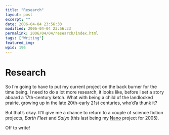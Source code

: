```yaml
---
title: "Research"
layout: post
excerpt: ""
date: 2006-04-04 23:56:33
modified: 2006-04-04 23:56:33
permalink: 2006/04/04/research/index.html
tags: ["Writing"]
featured_img: 
wpid: 196
---
```


# Research

So I’m going to have to put my current project on the back burner for the time being. I need to do a lot more research, it looks like, before I set a story aboard a 17th-century ketch. What with being a child of the landlocked prairie, growing up in the late 20th-early 21st centuries, who’d’a thunk it?

But that’s okay. It’ll give me a chance to return to a couple of science fiction projects, *Earth Fleet* and *Salyx* (this last being my [Nano](http://www.nanowrimo.org/) project for 2005).

Off to write!